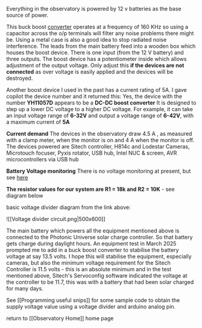 Everything in the observatory is powered by 12 v batteries as the base source of power.

This buck boost [converter](https://kunkune.co.uk/shop/dc-to-dc-converters/250w-10a-boost-converter-step-up-module-8-48v-to-12-50v-adjustable/)  operates at a frequency of 160 KHz so using a capacitor across the o/p terminals will filter any noise problems there might be. Using a metal case is also a good idea to stop radiated noise interference. The leads from the main battery feed into a wooden box which houses the boost device. There is one input (from the 12 V battery) and three outputs. The boost device has a potentiometer inside which allows adjustment of the output voltage. Only adjust this **if the devices are not connected** as over voltage is easily applied and the devices will be destroyed.

Another boost device I used in the past has a current rating of 5A. 
I gave copilot the device number and it returned this:
Yes, the device with the number **YH11057D** appears to be a **DC-DC boost converter**
It is designed to step up a lower DC voltage to a higher DC voltage. For example, it can take an input voltage range of **6-32V** and output a voltage range of **6-42V**, with a maximum current of **5A**

**Current demand**
The devices in the observatory draw 4.5 A , as measured with a clamp meter, when the monitor is on and 4 A when the monitor is off.
The devices powered are Sitech controller, H814c and Lodestar Cameras, Microtouch focuser, Pyxis rotator, USB hub, Intel NUC & screen, AVR microcontrollers via USB hub

**Battery Voltage monitoring**
There is no voltage monitoring at present, but see [here](https://www.re-innovation.co.uk/docs/accurate-voltage-measurment/)

**The resistor values for our system are R1 = 18k and R2 = 10K** - see diagram below

basic voltage divider diagram from the link above:

![[Voltage divider circuit.png|500x600]]

The main battery which powers all the equipment mentioned above is connected to the Photonic Universe solar charge controller. So that battery gets charge during daylight hours. An equipment test in March 2025 prompted me to add in a buck boost converter to stabilise the battery voltage at say 13.5 volts. I hope this will stabilise the equipment, especially cameras, but also the minimum voltage requirement for the Sitech Controller is 11.5 volts - this is an absolute minimum and in the test mentioned above, Sitech's Servoconfig software indicated the voltage at the controller to be 11.7, this was with a battery that had been solar charged for many days.

See [[Programming useful snips]] for some sample code to obtain the supply voltage value using a voltage divider and arduino analog pin.



return to [[Observatory Home]] home page
